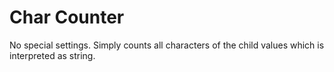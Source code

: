 # Char Counter

No special settings. Simply counts all characters of the child values which is interpreted as string.



